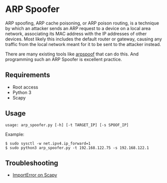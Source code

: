 # ARP Spoofer

ARP spoofing, ARP cache poisoning, or ARP poison routing, is a technique by which an attacker sends an ARP request to a device on a local area network, associating its MAC address with the IP addresses of other devices. 
Most likely this includes the default router or gateway, causing any traffic from the local network meant for it to be sent to the attacker instead.

There are many existing tools like [arpspoof](https://github.com/tymyrddin/nest-egg/blob/main/cheatsheets/ARP-spoof-cheat.md) that can do this. And programming such an ARP Spoofer is excellent practice.

## Requirements

* Root access
* Python 3
* Scapy

## Usage

```shell
usage: arp_spoofer.py [-h] [-t TARGET_IP] [-s SPOOF_IP]
```

Example:

```shell
$ sudo sysctl -w net.ipv4.ip_forward=1
$ sudo python3 arp_spoofer.py -t 192.168.122.75 -s 192.168.122.1
```

## Troubleshooting

* [ImportError on Scapy](https://github.com/tymyrddin/ymrir/wiki/scapy.md)
